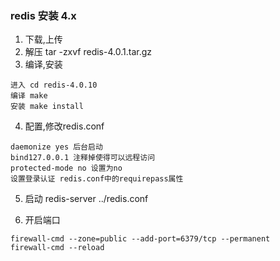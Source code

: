 ### redis 安装 4.x
1. 下载,上传
2. 解压 tar -zxvf redis-4.0.1.tar.gz
3. 编译,安装
```
进入 cd redis-4.0.10
编译 make
安装 make install
```
4. 配置,修改redis.conf
```
daemonize yes 后台启动
bind127.0.0.1 注释掉使得可以远程访问
protected-mode no 设置为no
设置登录认证 redis.conf中的requirepass属性
```
5. 启动 redis-server ../redis.conf

6. 开启端口  
```
firewall-cmd --zone=public --add-port=6379/tcp --permanent
firewall-cmd --reload
```

